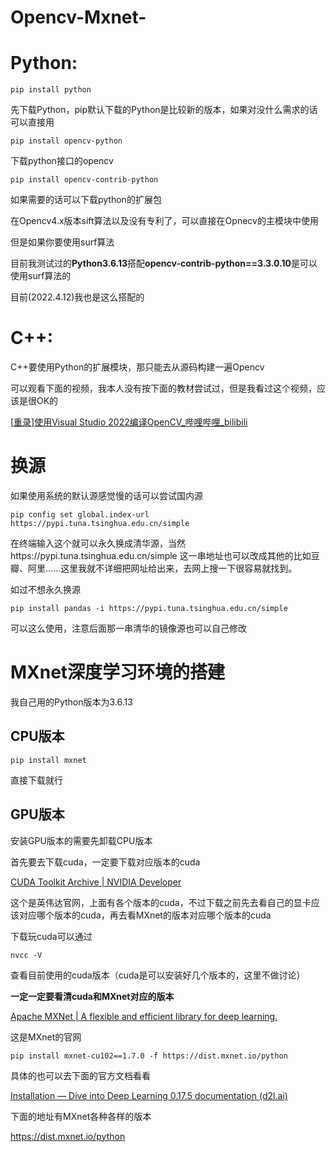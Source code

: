# Opencv-Mxnet-
# Python:

```
pip install python
```

先下载Python，pip默认下载的Python是比较新的版本，如果对没什么需求的话可以直接用

```
pip install opencv-python
```

下载python接口的opencv

```
pip install opencv-contrib-python
```

如果需要的话可以下载python的扩展包

在Opencv4.x版本sift算法以及没有专利了，可以直接在Opnecv的主模块中使用

但是如果你要使用surf算法

目前我测试过的**Python3.6.13**搭配**opencv-contrib-python==3.3.0.10**是可以使用surf算法的

目前(2022.4.12)我也是这么搭配的



# C++:

C++要使用Python的扩展模块，那只能去从源码构建一遍Opencv

可以观看下面的视频，我本人没有按下面的教材尝试过，但是我看过这个视频，应该是很OK的

[[重录\]使用Visual Studio 2022编译OpenCV_哔哩哔哩_bilibili](https://www.bilibili.com/video/BV1Qq4y1Y7vc?spm_id_from=333.1007.top_right_bar_window_custom_collection.content.click)





# 换源

如果使用系统的默认源感觉慢的话可以尝试国内源

```
pip config set global.index-url https://pypi.tuna.tsinghua.edu.cn/simple
```

在终端输入这个就可以永久换成清华源，当然https://pypi.tuna.tsinghua.edu.cn/simple
这一串地址也可以改成其他的比如豆瓣、阿里......这里我就不详细把网址给出来，去网上搜一下很容易就找到。

如过不想永久换源

```
pip install pandas -i https://pypi.tuna.tsinghua.edu.cn/simple
```

可以这么使用，注意后面那一串清华的镜像源也可以自己修改





# MXnet深度学习环境的搭建

我自己用的Python版本为3.6.13



## CPU版本

```
pip install mxnet
```

直接下载就行



## GPU版本

安装GPU版本的需要先卸载CPU版本



首先要去下载cuda，一定要下载对应版本的cuda

[CUDA Toolkit Archive | NVIDIA Developer](https://developer.nvidia.com/cuda-toolkit-archive)

这个是英伟达官网，上面有各个版本的cuda，不过下载之前先去看自己的显卡应该对应哪个版本的cuda，再去看MXnet的版本对应哪个版本的cuda

下载玩cuda可以通过

```
nvcc -V
```

查看目前使用的cuda版本（cuda是可以安装好几个版本的，这里不做讨论）

**一定一定要看清cuda和MXnet对应的版本**





[Apache MXNet | A flexible and efficient library for deep learning.](https://mxnet.incubator.apache.org/versions/1.9.0/)

这是MXnet的官网



```
pip install mxnet-cu102==1.7.0 -f https://dist.mxnet.io/python
```

具体的也可以去下面的官方文档看看

[Installation — Dive into Deep Learning 0.17.5 documentation (d2l.ai)](https://d2l.ai/chapter_installation/index.html)



下面的地址有MXnet各种各样的版本

https://dist.mxnet.io/python
